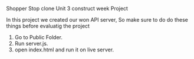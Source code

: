 Shopper Stop clone
Unit 3 construct week Project

In this project we created our won API server, So make sure to do do these things before evaluatig the project

1. Go to Public Folder.
2. Run server.js.
3. open index.html and run it on live server.
